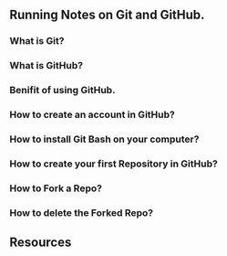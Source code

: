 ## Running Notes on Git and GitHub.

### What is Git?

### What is GitHub?

### Benifit of using GitHub.

### How to create an account in GitHub?

### How to install Git Bash on your computer?

### How to create your first Repository in GitHub?

### How to Fork a Repo?

### How to delete the Forked Repo?

## Resources 

